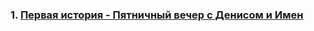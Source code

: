 ### 1. [Первая история - Пятничный вечер с Денисом и Имен](https://github.com/rus4help/russian-language/blob/main/stories/1.md)
